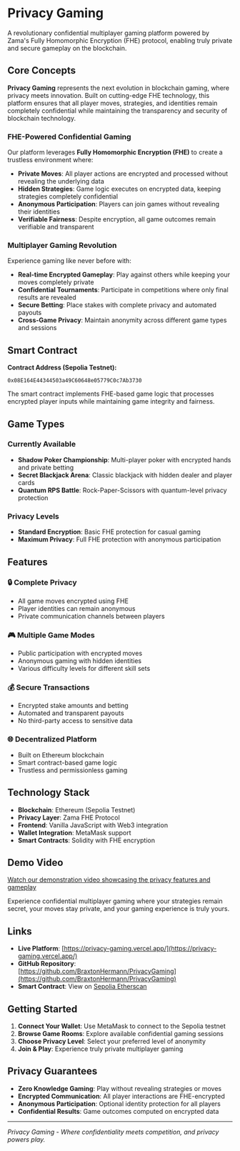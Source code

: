 # Privacy Gaming

A revolutionary confidential multiplayer gaming platform powered by Zama's Fully Homomorphic Encryption (FHE) protocol, enabling truly private and secure gameplay on the blockchain.

## Core Concepts

**Privacy Gaming** represents the next evolution in blockchain gaming, where privacy meets innovation. Built on cutting-edge FHE technology, this platform ensures that all player moves, strategies, and identities remain completely confidential while maintaining the transparency and security of blockchain technology.

### FHE-Powered Confidential Gaming

Our platform leverages **Fully Homomorphic Encryption (FHE)** to create a trustless environment where:

- **Private Moves**: All player actions are encrypted and processed without revealing the underlying data
- **Hidden Strategies**: Game logic executes on encrypted data, keeping strategies completely confidential
- **Anonymous Participation**: Players can join games without revealing their identities
- **Verifiable Fairness**: Despite encryption, all game outcomes remain verifiable and transparent

### Multiplayer Gaming Revolution

Experience gaming like never before with:

- **Real-time Encrypted Gameplay**: Play against others while keeping your moves completely private
- **Confidential Tournaments**: Participate in competitions where only final results are revealed
- **Secure Betting**: Place stakes with complete privacy and automated payouts
- **Cross-Game Privacy**: Maintain anonymity across different game types and sessions

## Smart Contract

**Contract Address (Sepolia Testnet):**
```
0x08E164E44344503a49C60648e05779C0c7Ab3730
```

The smart contract implements FHE-based game logic that processes encrypted player inputs while maintaining game integrity and fairness.

## Game Types

### Currently Available

- **Shadow Poker Championship**: Multi-player poker with encrypted hands and private betting
- **Secret Blackjack Arena**: Classic blackjack with hidden dealer and player cards
- **Quantum RPS Battle**: Rock-Paper-Scissors with quantum-level privacy protection

### Privacy Levels

- **Standard Encryption**: Basic FHE protection for casual gaming
- **Maximum Privacy**: Full FHE protection with anonymous participation

## Features

### 🔒 Complete Privacy
- All game moves encrypted using FHE
- Player identities can remain anonymous
- Private communication channels between players

### 🎮 Multiple Game Modes
- Public participation with encrypted moves
- Anonymous gaming with hidden identities
- Various difficulty levels for different skill sets

### 💰 Secure Transactions
- Encrypted stake amounts and betting
- Automated and transparent payouts
- No third-party access to sensitive data

### 🌐 Decentralized Platform
- Built on Ethereum blockchain
- Smart contract-based game logic
- Trustless and permissionless gaming

## Technology Stack

- **Blockchain**: Ethereum (Sepolia Testnet)
- **Privacy Layer**: Zama FHE Protocol
- **Frontend**: Vanilla JavaScript with Web3 integration
- **Wallet Integration**: MetaMask support
- **Smart Contracts**: Solidity with FHE encryption

## Demo Video

[Watch our demonstration video showcasing the privacy features and gameplay](./PrivacyGaming.mp4)

Experience confidential multiplayer gaming where your strategies remain secret, your moves stay private, and your gaming experience is truly yours.

## Links

- **Live Platform**: [https://privacy-gaming.vercel.app/](https://privacy-gaming.vercel.app/)
- **GitHub Repository**: [https://github.com/BraxtonHermann/PrivacyGaming](https://github.com/BraxtonHermann/PrivacyGaming)
- **Smart Contract**: View on [Sepolia Etherscan](https://sepolia.etherscan.io/address/0x08E164E44344503a49C60648e05779C0c7Ab3730)

## Getting Started

1. **Connect Your Wallet**: Use MetaMask to connect to the Sepolia testnet
2. **Browse Game Rooms**: Explore available confidential gaming sessions
3. **Choose Privacy Level**: Select your preferred level of anonymity
4. **Join & Play**: Experience truly private multiplayer gaming

## Privacy Guarantees

- **Zero Knowledge Gaming**: Play without revealing strategies or moves
- **Encrypted Communication**: All player interactions are FHE-encrypted
- **Anonymous Participation**: Optional identity protection for all players
- **Confidential Results**: Game outcomes computed on encrypted data

---

*Privacy Gaming - Where confidentiality meets competition, and privacy powers play.*